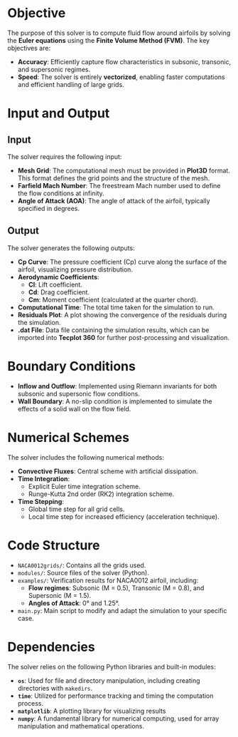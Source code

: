 # **Objective**  

The purpose of this solver is to compute fluid flow around airfoils by solving the **Euler equations** using the **Finite Volume Method (FVM)**. The key objectives are:  

- **Accuracy**: Efficiently capture flow characteristics in subsonic, transonic, and supersonic regimes.  
- **Speed**: The solver is entirely **vectorized**, enabling faster computations and efficient handling of large grids.

# **Input and Output**

## **Input**  
The solver requires the following input:  
- **Mesh Grid**: The computational mesh must be provided in **Plot3D** format. This format defines the grid points and the structure of the mesh.  
- **Farfield Mach Number**: The freestream Mach number used to define the flow conditions at infinity.  
- **Angle of Attack (AOA)**: The angle of attack of the airfoil, typically specified in degrees.  

## **Output**  
The solver generates the following outputs:  
- **Cp Curve**: The pressure coefficient (Cp) curve along the surface of the airfoil, visualizing pressure distribution.  
- **Aerodynamic Coefficients**:  
  - **Cl**: Lift coefficient.  
  - **Cd**: Drag coefficient.  
  - **Cm**: Moment coefficient (calculated at the quarter chord).  
- **Computational Time**: The total time taken for the simulation to run.  
- **Residuals Plot**: A plot showing the convergence of the residuals during the simulation.  
- **.dat File**: Data file containing the simulation results, which can be imported into **Tecplot 360** for further post-processing and visualization.


# **Boundary Conditions**  
- **Inflow and Outflow**: Implemented using Riemann invariants for both subsonic and supersonic flow conditions.  
- **Wall Boundary**: A no-slip condition is implemented to simulate the effects of a solid wall on the flow field.  

# **Numerical Schemes**  
The solver includes the following numerical methods:  

- **Convective Fluxes**: Central scheme with artificial dissipation.  
- **Time Integration**:  
  - Explicit Euler time integration scheme.  
  - Runge-Kutta 2nd order (RK2) integration scheme.  
- **Time Stepping**:  
  - Global time step for all grid cells.  
  - Local time step for increased efficiency (acceleration technique).  

# **Code Structure**  
- `NACA0012grids/`: Contains all the grids used.  
- `modules/`: Source files of the solver (Python).  
- `examples/`: Verification results for NACA0012 airfoil, including:  
  - **Flow regimes**: Subsonic \(M = 0.5\), Transonic \(M = 0.8\), and Supersonic \(M = 1.5\).  
  - **Angles of Attack**:  0° and 1.25°.  
- `main.py`: Main script to modify and adapt the simulation to your specific case.  

# **Dependencies**  

The solver relies on the following Python libraries and built-in modules:

- **`os`**: Used for file and directory manipulation, including creating directories with `makedirs`.  
- **`time`**: Utilized for performance tracking and timing the computation process.  
- **`matplotlib`**: A plotting library for visualizing results
- **`numpy`**: A fundamental library for numerical computing, used for array manipulation and mathematical operations.

